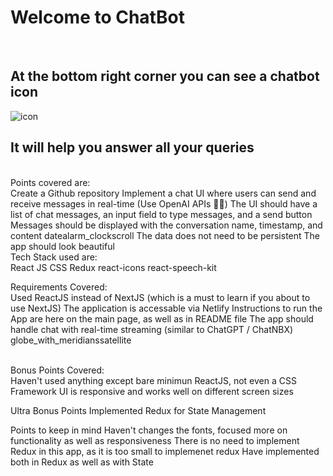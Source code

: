 # Welcome to ChatBot

<br>

## At the bottom right corner you can see a chatbot icon

<img
            src="https://img.icons8.com/stickers/100/null/chatbot.png"
            alt="icon"
          />

## It will help you answer all your queries

<br>
Points covered are:
<br>
Create a Github repository
Implement a chat UI where users can send and receive messages in real-time (Use OpenAI APIs 🤖🔐)
The UI should have a list of chat messages, an input field to type messages, and a send button
Messages should be displayed with the conversation name, timestamp, and content datealarm_clockscroll
The data does not need to be persistent
The app should look beautiful

<br>
Tech Stack used are:
<br>
React JS
CSS
Redux
react-icons
react-speech-kit
<br>

Requirements Covered:
<br>
Used ReactJS instead of NextJS (which is a must to learn if you about to use NextJS)
The application is accessable via Netlify
Instructions to run the App are here on the main page, as well as in README file
The app should handle chat with real-time streaming (similar to ChatGPT / ChatNBX) globe_with_meridianssatellite

<br>
Bonus Points Covered:
<br>
Haven't used anything except bare minimun ReactJS, not even a CSS Framework
UI is responsive and works well on different screen sizes

Ultra Bonus Points
Implemented Redux for State Management

Points to keep in mind
Haven't changes the fonts, focused more on functionality as well as responsiveness
There is no need to implement Redux in this app, as it is too small to implemenet redux
Have implemented both in Redux as well as with State
